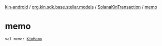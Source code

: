[kin-android](../../index.md) / [org.kin.sdk.base.stellar.models](../index.md) / [SolanaKinTransaction](index.md) / [memo](./memo.md)

# memo

`val memo: `[`KinMemo`](../../org.kin.sdk.base.models/-kin-memo/index.md)